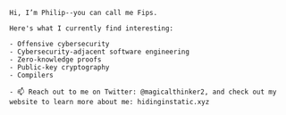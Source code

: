 

```
Hi, I’m Philip--you can call me Fips.

Here's what I currently find interesting:

- Offensive cybersecurity
- Cybersecurity-adjacent software engineering
- Zero-knowledge proofs
- Public-key cryptography
- Compilers

- 📫 Reach out to me on Twitter: @magicalthinker2, and check out my website to learn more about me: hidinginstatic.xyz
```
<!---
pwang00/pwang00 is a ✨ special ✨ repository because its `README.md` (this file) appears on your GitHub profile.
You can click the Preview link to take a look at your changes.
--->
